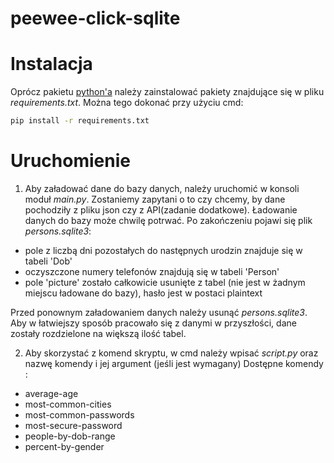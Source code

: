 # peewee-click-sqlite

# Instalacja
Oprócz pakietu [python'a](https://www.python.org/downloads/) należy zainstalować pakiety znajdujące się w pliku
*requirements.txt*. Można tego dokonać przy użyciu cmd:
```bash
pip install -r requirements.txt
```
# Uruchomienie
1. Aby załadować dane do bazy danych, należy uruchomić w konsoli moduł *main.py*. Zostaniemy zapytani o to czy
chcemy, by dane pochodziły z pliku json czy z API(zadanie dodatkowe). Ładowanie danych do bazy może chwilę potrwać. Po zakończeniu
pojawi się plik *persons.sqlite3*:
* pole z liczbą dni pozostałych do następnych urodzin znajduje się w tabeli 'Dob'
* oczyszczone numery telefonów znajdują się w tabeli 'Person'
* pole 'picture' zostało całkowicie usunięte z tabel (nie jest w żadnym miejscu ładowane do bazy), hasło jest w postaci plaintext

Przed ponownym załadowaniem danych należy usunąć *persons.sqlite3*. Aby w łatwiejszy sposób pracowało się z danymi w przyszłości,
dane zostały rozdzielone na większą ilość tabel.


2. Aby skorzystać z komend skryptu, w cmd należy wpisać *script.py* oraz nazwę komendy i jej argument (jeśli jest wymagany)
Dostępne komendy :
*   average-age     
*   most-common-cities
*   most-common-passwords
*   most-secure-password
*   people-by-dob-range
*   percent-by-gender





